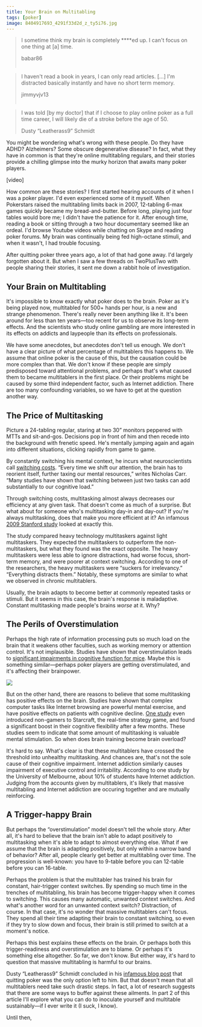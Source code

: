 ```yaml
---
title: Your Brain on Multitabling
tags: [poker]
image: 8404917693_4291f33d2d_z_ty5i76.jpg
---
```


> I sometime think my brain is completely \*\*\*\*ed up. I can't focus on one thing at [a] time. <div class="source">babar86</div>
&nbsp;

> I haven't read a book in years, I can only read articles. […] I'm distracted basically instantly and have no short term memory. <div class="source">jimmyvjv13</div>
&nbsp;

> I was told [by my doctor] that if I choose to play online poker as a full time career, I will likely die of a stroke before the age of 50. <div class="source">Dusty &ldquo;Leatherass9&rdquo; Schmidt</div>

You might be wondering what's wrong with these people. Do they have ADHD? Alzheimers? Some obscure degenerative disease? In fact, what they have in common is that they're online multitabling regulars, and their stories provide a chilling glimpse into the murky horizon that awaits many poker players.

<div class="ui embed" data-url="https://www.youtube.com/embed/JlSsbNc0_u0">[video]</div>

How common are these stories? I first started hearing accounts of it when I was a poker player. I'd even experienced some of it myself. When Pokerstars raised the multitabling limits back in 2007, 12-tabling 6-max games quickly became my bread-and-butter. Before long, playing just four tables would bore me; I didn't have the patience for it. After enough time, reading a book or sitting through a two hour documentary seemed like an ordeal. I'd browse Youtube videos while chatting on Skype and reading poker forums. My brain was continually being fed high-octane stimuli, and when it wasn't, I had trouble focusing.

After quitting poker three years ago, a lot of that had gone away. I'd largely forgotten about it. But when I saw a few threads on TwoPlusTwo with people sharing their stories, it sent me down a rabbit hole of investigation.

## Your Brain on Multitabling

It's impossible to know exactly what poker does to the brain. Poker as it's being played now, multitabled for 500+ hands per hour, is a new and strange phenomenon. There's really never been anything like it. It's been around for less than ten years&mdash;too recent for us to observe its long-term effects. And the scientists who study online gambling are more interested in its effects on addicts and laypeople than its effects on professionals.

We have some anecdotes, but anecdotes don't tell us enough. We don't have a clear picture of what percentage of multitablers this happens to. We assume that online poker is the cause of this, but the causation could be more complex than that. We don't know if these people are simply predisposed toward attentional problems, and perhaps that's what caused them to became multitablers in the first place. Or their problems might be caused by some third independent factor, such as Internet addiction. There are too many confounding variables, so we have to get at the question another way.

## The Price of Multitasking

Picture a 24-tabling regular, staring at two 30&rdquo; monitors peppered with MTTs and sit-and-gos. Decisions pop in front of him and then recede into the background with frenetic speed. He's mentally jumping again and again into different situations, clicking rapidly from game to game.

By constantly switching his mental context, he incurs what neuroscientists call [switching costs](https://www.apa.org/research/action/multitask.aspx). &ldquo;Every time we shift our attention, the brain has to reorient itself, further taxing our mental resources,&rdquo; writes Nicholas Carr. &ldquo;Many studies have shown that switching between just two tasks can add substantially to our cognitive load.&rdquo;

Through switching costs, multitasking almost always decreases our efficiency at any given task. That doesn't come as much of a surprise. But what about for someone who's multitasking day-in and day-out? If you're always multitasking, does that make you more efficient at it? An infamous [2009 Stanford study](http://www.pnas.org/content/early/2009/08/21/0903620106.full.pdf+html) looked at exactly this.

The study compared heavy technology multitaskers against light multitaskers. They expected the multitaskers to outperform the non-multitaskers, but what they found was the exact opposite. The heavy multitaskers were less able to ignore distractions, had worse focus, short-term memory, and were poorer at context switching. According to one of the researchers, the heavy multitaskers were &ldquo;suckers for irrelevancy.&rdquo; &ldquo;Everything distracts them.&rdquo; Notably, these symptoms are similar to what we observed in chronic multitablers.

Usually, the brain adapts to become better at commonly repeated tasks or stimuli. But it seems in this case, the brain's response is maladaptive. Constant multitasking made people's brains *worse* at it. Why?

## The Perils of Overstimulation

Perhaps the high rate of information processing puts so much load on the brain that it weakens other faculties, such as working memory or attention control. It's not implausible. Studies have shown that overstimulation leads to [significant impairments in cognitive function for mice](http://www.nature.com/srep/2012/120731/srep00546/full/srep00546.html). Maybe this is something similar&mdash;perhaps poker players are getting overstimulated, and it's affecting their brainpower.

![](http://upload.wikimedia.org/wikipedia/commons/5/58/Human_brain.png)

But on the other hand, there are reasons to believe that some multitasking has positive effects on the brain. Studies have shown that complex computer tasks like Internet browsing are powerful mental exercise, and have positive effects on patients with cognitive decline. [One study](http://www.plosone.org/article/info%3Adoi%2F10.1371%2Fjournal.pone.0070350) even introduced non-gamers to Starcraft, the real-time strategy game, and found a significant boost in their cognitive flexibility after a few months. These studies seem to indicate that some amount of multitasking is valuable mental stimulation. So when does brain training become brain overload?

It's hard to say. What's clear is that these multitablers have crossed the threshold into unhealthy multitasking. And chances are, that's not the sole cause of their cognitive impairment. Internet addiction similarly causes impairment of executive control and irritability. According to one study by the University of Melbourne, about 10% of students have Internet addiction. Judging from the accounts given by multitablers, it's likely that massive multitabling and Internet addiction are occuring together and are mutually reinforcing.

## A Trigger-happy Brain

But perhaps the &ldquo;overstimulation&rdquo; model doesn't tell the whole story. After all, it's hard to believe that the brain isn't able to adapt positively to multitasking when it's able to adapt to almost everything else. What if we assume that the brain is adapting positively, but only within a narrow band of behavior? After all, people clearly get better at multitabling over time. The progression is well-known: you have to 9-table before you can 12-table before you can 16-table.

Perhaps the problem is that the multitabler has trained his brain for constant, hair-trigger context switches. By spending so much time in the trenches of multitabling, his brain has become trigger-happy when it comes to switching. This causes many automatic, unwanted context switches. And what's another word for an unwanted context switch? Distraction, of course. In that case, it's no wonder that massive multitablers can't focus. They spend all their time adapting their brain to constant switching, so even if they try to slow down and focus, their brain is still primed to switch at a moment's notice.

Perhaps this best explains these effects on the brain. Or perhaps both this trigger-readiness and overstimulation are to blame. Or perhaps it's something else altogether. So far, we don't know. But either way, it's hard to question that massive multitabling is harmful to our brains.

Dusty &ldquo;Leatherass9&rdquo; Schmidt concluded in his [infamous blog post](http://www.cardplayer.com/poker-blogs/51-dusty-leatherass-schmidt/entries/561296-this-is-my-brain-on-poker) that quitting poker was the only option left to him. But that doesn't mean that all multitablers need take such drastic steps. In fact, a lot of research suggests that there are some ways to buffer against these ailments. In part 2 of this article I'll explore what you can do to inoculate yourself and multitable sustainably&mdash;if I ever write it (I suck, I know).

Until then,
